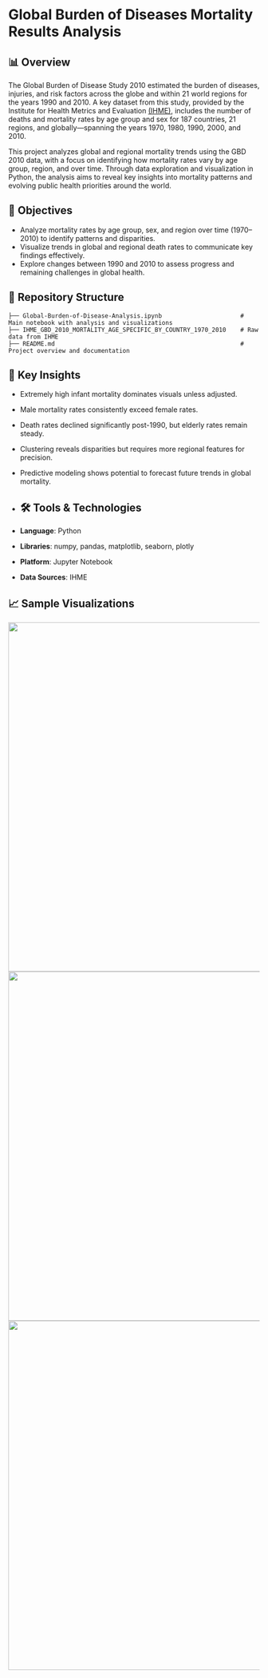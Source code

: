 # Global Burden of Diseases Mortality Results Analysis

## 📊 Overview
The Global Burden of Disease Study 2010 estimated the burden of diseases, injuries, and risk factors across the globe and within 21 world regions for the years 1990 and 2010. A key dataset from this study, provided by the Institute for Health Metrics and Evaluation [(IHME)](https://ghdx.healthdata.org/record/ihme-data/gbd-2010-mortality-results-1970-2010), includes the number of deaths and mortality rates by age group and sex for 187 countries, 21 regions, and globally—spanning the years 1970, 1980, 1990, 2000, and 2010.

This project analyzes global and regional mortality trends using the GBD 2010 data, with a focus on identifying how mortality rates vary by age group, region, and over time. Through data exploration and visualization in Python, the analysis aims to reveal key insights into mortality patterns and evolving public health priorities around the world.

## 🎯 Objectives  
- Analyze mortality rates by age group, sex, and region over time (1970–2010) to identify patterns and disparities.
- Visualize trends in global and regional death rates to communicate key findings effectively.
- Explore changes between 1990 and 2010 to assess progress and remaining challenges in global health.

## 📁 Repository Structure  
```
├── Global-Burden-of-Disease-Analysis.ipynb                      # Main notebook with analysis and visualizations
├── IHME_GBD_2010_MORTALITY_AGE_SPECIFIC_BY_COUNTRY_1970_2010    # Raw data from IHME
├── README.md                                                    # Project overview and documentation
```

## 🧠 Key Insights
- Extremely high infant mortality dominates visuals unless adjusted.
- Male mortality rates consistently exceed female rates.
- Death rates declined significantly post-1990, but elderly rates remain steady.
- Clustering reveals disparities but requires more regional features for precision.
- Predictive modeling shows potential to forecast future trends in global mortality.

- ## 🛠 Tools & Technologies  
- **Language**: Python  
- **Libraries**: numpy, pandas, matplotlib, seaborn, plotly  
- **Platform**: Jupyter Notebook  
- **Data Sources**: IHME

## 📈 Sample Visualizations  
<img src="https://github.com/user-attachments/assets/f538d7cb-898a-4d24-95be-3f1e1f22d803" width="700" /><br>
<img src="https://github.com/user-attachments/assets/0a26c077-fa2b-4164-9d1e-4d84b753c55d" width="700" /><br>
<img src="https://github.com/user-attachments/assets/25c0651f-8802-46a3-a03a-6ac39c74c4db" width="700" />
